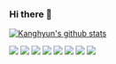 ### Hi there 👋

[![Kanghyun's github stats](https://github-readme-stats.vercel.app/api?username=kanghyun98)](https://github.com/anuraghazra/github-readme-stats)
<p>
  <img src="https://img.shields.io/badge/HTML5-E34F26?style=flat-square&logo=HTML5&logoColor=white"/>
  <img src="https://img.shields.io/badge/CSS-1572B6?style=flat-square&logo=CSS3&logoColor=white"/>
  <img src="https://img.shields.io/badge/JavaScript-FFD700?style=flat-square&logo=JavaScript&logoColor=white"/>
  <img src="https://img.shields.io/badge/Typescript-%23007ACC.svg?style=flat-square&logo=typescript&logoColor=white"/>
  <img src="https://img.shields.io/badge/React-87CEFA?style=flat-square&logo=React&logoColor=white"/>
  <img src="https://img.shields.io/badge/Gatsby-663399?style=flat-square&logo=gatsby&logoColor=white"/>
  <img src="https://img.shields.io/badge/Next.js-000000?style=flat-square&logo=nextdotjs&logoColor=white"/>
  <img src="https://img.shields.io/badge/Redux-593D88?style=flat-square&logo=redux&logoColor=white" />
</p>
